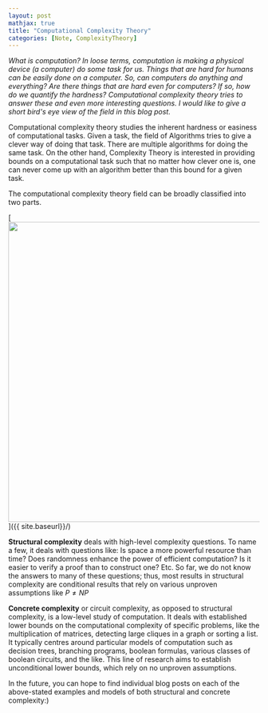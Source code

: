 ```yaml
---
layout: post
mathjax: true
title: "Computational Complexity Theory"
categories: [Note, ComplexityTheory]
---
```


*What is computation? In loose terms, computation is making a physical device (a computer) do some task for us. Things that are hard for humans can be easily done on a computer. So, can computers do anything and everything? Are there things that are hard even for computers? If so, how do we quantify the hardness? Computational complexity theory tries to answer these and even more interesting questions. I would like to give a short bird's eye view of the field in this blog post.*

Computational complexity theory studies the inherent hardness or easiness of computational tasks. Given a task, the field of Algorithms tries to give a clever way of doing that task. There are multiple algorithms for doing the same task. On the other hand, Complexity Theory is interested in providing bounds on a computational task such that no matter how clever one is, one can never come up with an algorithm better than this bound for a given task. 

The computational complexity theory field can be broadly classified into two parts. 

[<img src="{{ site.baseurl}}/images/Post3/P3_1.png" alt="" width="600" />]({{ site.baseurl}}/)

**Structural complexity** deals with high-level complexity questions. To name a few, it deals with questions like: Is space a more powerful resource than time? Does randomness enhance the power of efficient computation? Is it easier to verify a proof than to construct one? Etc. 
So far, we do not know the answers to many of these questions; thus, most results in structural complexity are conditional results that rely on various unproven assumptions like $P \neq NP$

**Concrete complexity** or circuit complexity, as opposed to structural complexity, is a low-level study of computation. It deals with established lower bounds on the computational complexity of specific problems, like the multiplication of matrices, detecting large cliques in a graph or sorting a list. It typically centres around particular models of computation such as decision trees, branching programs, boolean formulas, various classes of boolean circuits, and the like. This line of research aims to establish unconditional lower bounds, which rely on no unproven assumptions. 

In the future, you can hope to find individual blog posts on each of the above-stated examples and models of both structural and concrete complexity:)

<html>
  <head>
    <title>Computational Complexity Theory</title>
    <script type="application/ld+json">
    {
      "@context": "https://schema.org",
      "@type": "BlogPosting",
      "headline": "Computational Complexity Theory",
      "image": [
        "{{ site.baseurl}}/images/Post3/P3_1.png"
       ],
      "datePublished": "2024-06-03T08:00:00+05:30",
      "dateModified": "2024-06-03T08:00:00+05:30",
      "author": [{
          "@type": "Person",
          "name": "Padmapriya S",
          "url": "https://o-qcblog.github.io/about/"
        }]
    }
    </script>
  </head>
  <body>
  </body>
</html>
